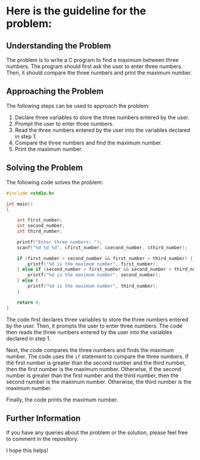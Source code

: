 # Here is the guideline for the problem:

## Understanding the Problem

The problem is to write a C program to find a maximum between three numbers. The program should first ask the user to enter three numbers. Then, it should compare the three numbers and print the maximum number.

## Approaching the Problem

The following steps can be used to approach the problem:

1. Declare three variables to store the three numbers entered by the user.
2. Prompt the user to enter three numbers.
3. Read the three numbers entered by the user into the variables declared in step 1.
4. Compare the three numbers and find the maximum number.
5. Print the maximum number.

## Solving the Problem

The following code solves the problem:

```c
#include <stdio.h>

int main()
{

    int first_number;
    int second_number;
    int third_number;

    printf("Enter three numbers: ");
    scanf("%d %d %d", &first_number, &second_number, &third_number);

    if (first_number > second_number && first_number > third_number) {
        printf("%d is the maximum number", first_number);
    } else if (second_number > first_number && second_number > third_number) {
        printf("%d is the maximum number", second_number);
    } else {
        printf("%d is the maximum number", third_number);
    }

    return 0;
}
```

The code first declares three variables to store the three numbers entered by the user. Then, it prompts the user to enter three numbers. The code then reads the three numbers entered by the user into the variables declared in step 1.

Next, the code compares the three numbers and finds the maximum number. The code uses the `if` statement to compare the three numbers. If the first number is greater than the second number and the third number, then the first number is the maximum number. Otherwise, if the second number is greater than the first number and the third number, then the second number is the maximum number. Otherwise, the third number is the maximum number.

Finally, the code prints the maximum number.

## Further Information

If you have any queries about the problem or the solution, please feel free to comment in the repository.

I hope this helps!